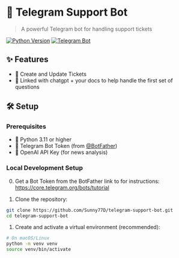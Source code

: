 # 🚀 Telegram Support Bot

> A powerful Telegram bot for handling support tickets

[![Python Version](https://img.shields.io/badge/python-3.11%2B-blue)](https://www.python.org/downloads/)
[![Telegram Bot](https://img.shields.io/badge/Telegram-Bot-blue?logo=telegram)](https://t.me/your_bot_username)

## ✨ Features

- 🔄 Create and Update Tickets
- 👥 Linked with chatgpt + your docs to help handle the first set of questions

## 🛠️ Setup

### Prerequisites

- 🐍 Python 3.11 or higher
- 🤖 Telegram Bot Token (from [@BotFather](https://t.me/BotFather))
- 🧠 OpenAI API Key (for news analysis)

### Local Development Setup

0. Get a Bot Token from the BotFather link to for instructions: https://core.telegram.org/bots/tutorial

1. Clone the repository:
```bash
git clone https://github.com/Sunny77D/telegram-support-bot.git
cd telegram-support-bot
```

1. Create and activate a virtual environment (recommended):
```bash
# On macOS/Linux
python -m venv venv
source venv/bin/activate
